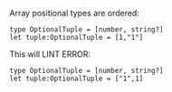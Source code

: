 
Array positional types are ordered:

```
type OptionalTuple = [number, string?]
let tuple:OptionalTuple = [1,"1"]
```


This will LINT ERROR:
```
type OptionalTuple = [number, string?]
let tuple:OptionalTuple = ["1",1]
```